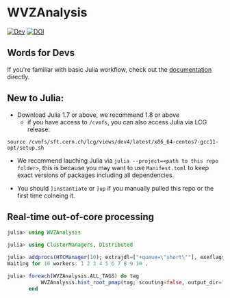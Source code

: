 # WVZAnalysis

[![Dev](https://img.shields.io/badge/docs-dev-blue.svg)](https://moelf.github.io/WVZAnalysis.jl/dev)
[![DOI](https://zenodo.org/badge/388537649.svg)](https://zenodo.org/badge/latestdoi/388537649)


## Words for Devs
If you're familiar with basic Julia workflow, check out the [documentation](https://moelf.github.io/WVZAnalysis.jl/dev)
directly.

## New to Julia:
- Download Julia 1.7 or above, we recommend 1.8 or above
    - if you have access to `/cvmfs`, you can also access Julia via LCG release:
```
source /cvmfs/sft.cern.ch/lcg/views/dev4/latest/x86_64-centos7-gcc11-opt/setup.sh
```

- We recommend lauching Julia via `julia --project=<path to this repo folder>`, this is because
you may want to use `Manifest.toml` to keep exact versions of packages including all dependencies.

- You should `]instantiate` or `]up` if you manually pulled this repo or the first time colneing it.


## Real-time out-of-core processing
```julia
julia> using WVZAnalysis

julia> using ClusterManagers, Distributed

julia> addprocs(HTCManager(10); extrajdl=["+queue=\"short\""], exeflags = `-e 'include("/data/jiling/WVZ/init.jl")'`);
Waiting for 10 workers: 1 2 3 4 5 6 7 8 9 10 .

julia> foreach(WVZAnalysis.ALL_TAGS) do tag
           WVZAnalysis.hist_root_pmap(tag; scouting=false, output_dir="/data/jiling/WVZ/v2.3_hists_uproot_nov14_andMET/");
       end
```
